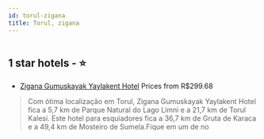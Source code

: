 ```yaml
---
id: torul-zigana
title: Torul, zigana
---
```


<center><img src="https://i.travelapi.com/hotels/23000000/22960000/22957900/22957897/deff86fe_z.jpg" alt="" /></center>


##  1 star hotels - ⭐️

-    [Zigana Gumuskayak Yaylakent Hotel](https://www.hurb.com/br/aud/https://www.hurb.com/br/hotels/torul/zigana-gumuskayak-yaylakent-hotel-HT-7Z3C?cmp=18055) Prices from R$299.68
   > Com ótima localização em Torul, Zigana Gumuskayak Yaylakent Hotel fica a 5,7 km de Parque Natural do Lago Limni e a 21,7 km de Torul Kalesi.  Este hotel para esquiadores fica a 36,7 km de Gruta de Karaca e a 49,4 km de Mosteiro de Sumela.Fique em um de no
